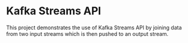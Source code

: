 # Kafka Streams API

This project demonstrates the use of Kafka Streams API by joining data from two input streams which is then pushed to an output stream.
